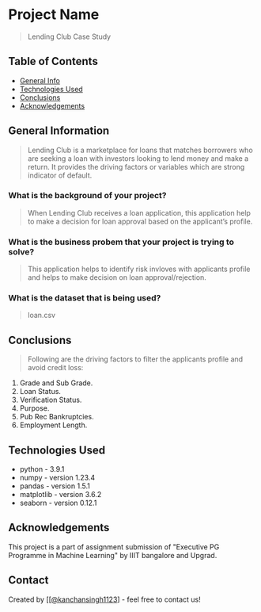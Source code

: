 # Project Name
> Lending Club Case Study


## Table of Contents
* [General Info](#general-information)
* [Technologies Used](#technologies-used)
* [Conclusions](#conclusions)
* [Acknowledgements](#acknowledgements)


## General Information
> Lending Club is a marketplace for loans that matches borrowers who are seeking a loan with investors looking to lend money and make a return. It provides the driving factors or variables which are strong indicator of default.

### What is the background of your project?
> When Lending Club receives a loan application, this application help to make a decision for loan approval based on the applicant’s profile.

### What is the business probem that your project is trying to solve?
> This application helps to identify risk invloves with applicants profile and helps to make decision on loan approval/rejection.

### What is the dataset that is being used?
> loan.csv

## Conclusions
> Following are the driving factors to filter the applicants profile and avoid credit loss:
  1. Grade and Sub Grade.
  2. Loan Status.
  3. Verification Status.
  4. Purpose.
  5. Pub Rec Bankruptcies.
  6. Employment Length.


## Technologies Used
- python - 3.9.1
- numpy - version 1.23.4
- pandas - version 1.5.1
- matplotlib - version 3.6.2
- seaborn - version 0.12.1

## Acknowledgements
This project is a part of assignment submission of "Executive PG Programme in Machine Learning" by IIIT bangalore and Upgrad.


## Contact
Created by [[[@kanchansingh1123](https://github.com/kanchansingh1123)] - feel free to contact us!

